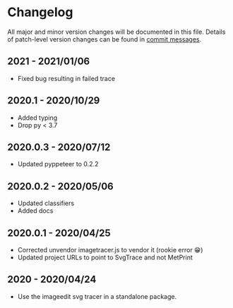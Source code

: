 # Changelog
All major and minor version changes will be documented in this file. Details of
patch-level version changes can be found in [commit messages](../../commits/master).

## 2021 - 2021/01/06
- Fixed bug resulting in failed trace

## 2020.1 - 2020/10/29
- Added typing
- Drop py < 3.7

## 2020.0.3 - 2020/07/12
- Updated pyppeteer to 0.2.2

## 2020.0.2 - 2020/05/06
- Updated classifiers
- Added docs

## 2020.0.1 - 2020/04/25
- Corrected unvendor imagetracer.js to vendor it (rookie error 😁)
- Updated project URLs to point to SvgTrace and not MetPrint

## 2020 - 2020/04/24
- Use the imageedit svg tracer in a standalone package.
